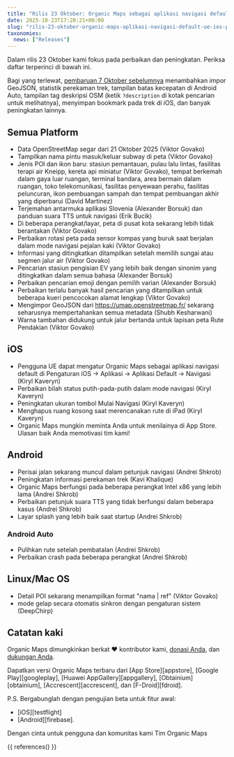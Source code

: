 ```yaml
---
title: "Rilis 23 Oktober: Organic Maps sebagai aplikasi navigasi default di UE pada iOS, tampilan perisai jalan di Android, dan lebih banyak perbaikan dan peningkatan"
date: 2025-10-23T17:20:21+00:00
slug: "rilis-23-oktober-organic-maps-aplikasi-navigasi-default-ue-ios-perisai-jalan-android-perbaikan-peningkatan"
taxonomies:
  news: ["Releases"]
---
```


Dalam rilis 23 Oktober kami fokus pada perbaikan dan peningkatan. Periksa daftar terperinci di bawah ini.

Bagi yang terlewat, [pembaruan 7 Oktober sebelumnya](https://organicmaps.app/news/2025-10-07/android-auto-speed-limit-geojson-support-recording-track-statistics-osm-description-display/
) menambahkan impor GeoJSON, statistik perekaman trek, tampilan batas kecepatan di Android Auto, tampilan tag deskripsi OSM (ketik `?description` di kotak pencarian untuk melihatnya), menyimpan bookmark pada trek di iOS, dan banyak peningkatan lainnya.

## Semua Platform

- Data OpenStreetMap segar dari 21 Oktober 2025 (Viktor Govako)
- Tampilkan nama pintu masuk/keluar subway di peta (Viktor Govako)
- Jenis POI dan ikon baru: stasiun pemantauan, pulau lalu lintas, fasilitas terapi air Kneipp, kereta api miniatur (Viktor Govako), tempat berkemah dalam gaya luar ruangan, terminal bandara, area bermain dalam ruangan, toko telekomunikasi, fasilitas penyewaan perahu, fasilitas peluncuran, ikon pembuangan sampah dan tempat pembuangan akhir yang diperbarui (David Martinez)
- Terjemahan antarmuka aplikasi Slovenia (Alexander Borsuk) dan panduan suara TTS untuk navigasi (Erik Bucik)
- Di beberapa perangkat/layar, peta di pusat kota sekarang lebih tidak berantakan (Viktor Govako)
- Perbaikan rotasi peta pada sensor kompas yang buruk saat berjalan dalam mode navigasi pejalan kaki (Viktor Govako)
- Informasi yang ditingkatkan ditampilkan setelah memilih sungai atau segmen jalur air (Viktor Govako)
- Pencarian stasiun pengisian EV yang lebih baik dengan sinonim yang ditingkatkan dalam semua bahasa (Alexander Borsuk)
- Perbaikan pencarian emoji dengan pemilih varian (Alexander Borsuk)
- Perbaikan terlalu banyak hasil pencarian yang ditampilkan untuk beberapa kueri pencocokan alamat lengkap (Viktor Govako)
- Mengimpor GeoJSON dari https://umap.openstreetmap.fr/ sekarang seharusnya mempertahankan semua metadata (Shubh Kesharwani)
- Warna tambahan didukung untuk jalur bertanda untuk lapisan peta Rute Pendakian (Viktor Govako)

## iOS

- Pengguna UE dapat mengatur Organic Maps sebagai aplikasi navigasi default di Pengaturan iOS → Aplikasi → Aplikasi Default → Navigasi (Kiryl Kaveryn)
- Perbaikan bilah status putih-pada-putih dalam mode navigasi (Kiryl Kaveryn)
- Peningkatan ukuran tombol Mulai Navigasi (Kiryl Kaveryn)
- Menghapus ruang kosong saat merencanakan rute di iPad (Kiryl Kaveryn)
- Organic Maps mungkin meminta Anda untuk menilainya di App Store. Ulasan baik Anda memotivasi tim kami!

## Android

- Perisai jalan sekarang muncul dalam petunjuk navigasi (Andrei Shkrob)
- Peningkatan informasi perekaman trek (Kavi Khalique)
- Organic Maps berfungsi pada beberapa perangkat Intel x86 yang lebih lama (Andrei Shkrob)
- Perbaikan petunjuk suara TTS yang tidak berfungsi dalam beberapa kasus (Andrei Shkrob)
- Layar splash yang lebih baik saat startup (Andrei Shkrob)

### Android Auto
- Pulihkan rute setelah pembatalan (Andrei Shkrob)
- Perbaikan crash pada beberapa perangkat (Andrei Shkrob)

## Linux/Mac OS

- Detail POI sekarang menampilkan format "nama | ref" (Viktor Govako)
- mode gelap secara otomatis sinkron dengan pengaturan sistem (DeepChirp)

## Catatan kaki

Organic Maps dimungkinkan berkat ❤️ kontributor kami, [donasi Anda](@/donate/index.id.md), dan [dukungan Anda](@/contribute/index.id.md).

Dapatkan versi Organic Maps terbaru dari [App Store][appstore], [Google Play][googleplay], [Huawei AppGallery][appgallery], [Obtainium][obtainium], [Accrescent][accrescent], dan [F-Droid][fdroid].

P.S. Bergabunglah dengan pengujian beta untuk fitur awal:
- [iOS][testflight]
- [Android][firebase].

Dengan cinta untuk pengguna dan komunitas kami
Tim Organic Maps

{{ references() }}
